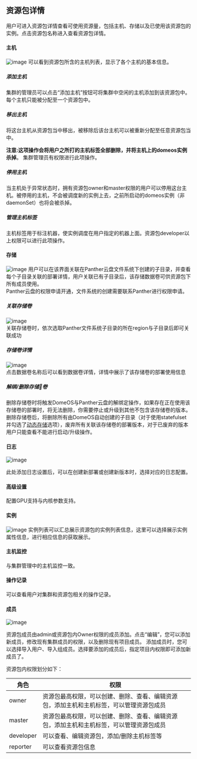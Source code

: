 ## 资源包详情

用户可进入资源包详情查看可使用资源量，包括主机、存储以及已使用该资源包的实例。点击资源包名称进入查看资源包详情。

#### 主机
![image](http://domeos-pics.bjcnc.scs.sohucs.com/资源包主机20210408.png)
可以看到资源包所含的主机列表，显示了各个主机的基本信息。

##### 添加主机
集群的管理员可以点击“添加主机”按钮可将集群中空闲的主机添加到该资源包中。每个主机只能被分配至一个资源包中。
##### 移出主机
将这台主机从资源包当中移出，被移除后该台主机可以被重新分配至任意资源包当中。

**注意:这项操作会将用户之所打的主机标签全部删除，并将主机上的domeos实例杀掉**。
集群管理员有权限进行此项操作。

##### 停用主机
当主机处于异常状态时，拥有资源包owner和master权限的用户可以停用这台主机。被停用的主机，不会被调度新的实例上去，之前所启动的domeos实例（非daemonSet）也将会被杀掉。
##### 管理主机标签
主机标签用于标注机器，使实例调度在用户指定的机器上面。资源包developer以上权限可以进行此项操作。
#### 存储
![image](https://domeos-pic3.bjcnc.scs.sohucs.com/%E8%B5%84%E6%BA%90%E5%8C%85%E5%AD%98%E5%82%A8.png)
用户可以在该界面关联在Panther云盘文件系统下创建的子目录，并查看每个子目录关联的部署详情，用户关联已有子目录后，该存储数据卷可供资源包下所有成员使用。   
Panther云盘的权限申请开通，文件系统的创建需要联系Panther进行权限申请。   

##### 关联存储卷
![image](https://domeos-pic3.bjcnc.scs.sohucs.com/关联存储卷.png)   
关联存储卷时，依次选取Panther文件系统子目录的所在region与子目录后即可关联成功   
##### 存储卷详情
![image](https://domeos-pic3.bjcnc.scs.sohucs.com/存储卷详情.png)   
点击数据卷名称后可以看到数据卷详情，详情中展示了该存储卷的部署使用信息
##### 解绑/删除存储卷
删除存储卷时将触发DomeOS与Panther云盘的解绑定操作，如果存在正在使用该存储卷的部署时，将无法删除，你需要停止或升级到其他不包含该存储卷的版本。删除存储卷后，将删除所有由DomeOS自动创建的子目录（对于使用statefulset并勾选了[动态存储](xin_jian_bu_shu.md)选项），废弃所有关联该存储卷的部署版本，对于已废弃的版本用户只能查看不能进行启动/升级操作。

#### 日志

![image](http://domeos-pics.bjcnc.scs.sohucs.com/资源包日志20210408.png)

此处添加日志设置后，可以在创建新部署或创建新版本时，选择对应的日志配置。

#### 高级设置

配置GPU支持与内核参数支持。

#### 实例
![image](http://domeos-pics.bjcnc.scs.sohucs.com/资源包实例20210408.png)
实例列表可以汇总展示资源包的实例列表信息，这里可以选择展示实例属性信息，进行相应信息的获取展示。

#### 主机监控

与集群管理中的主机监控一致。

#### 操作记录

可以查看用户对集群和资源包相关的操作记录。

#### 成员
![image](http://domeos-pics.bjcnc.scs.sohucs.com/资源包成员20210408.png)

资源包成员由admin或资源包内Owner权限的成员添加。点击“编辑”，您可以添加新成员，修改现有集群成员的权限，以及删除现有项目成员。 添加成员时，您可以选择导入用户、导入组成员。选择要添加的成员后，指定项目内权限即可添加新成员了。

资源包内权限划分如下：

角色 | 权限
---|---
owner | 资源包最高权限，可以创建、删除、查看、编辑资源包，添加主机和主机标签，可以管理资源包成员 
master | 资源包最高权限，可以创建、删除、查看、编辑资源包，添加主机和主机标签，可以管理资源包成员 
developer |可以查看、编辑资源包，添加/删除主机标签等
reporter | 可以查看资源包信息
